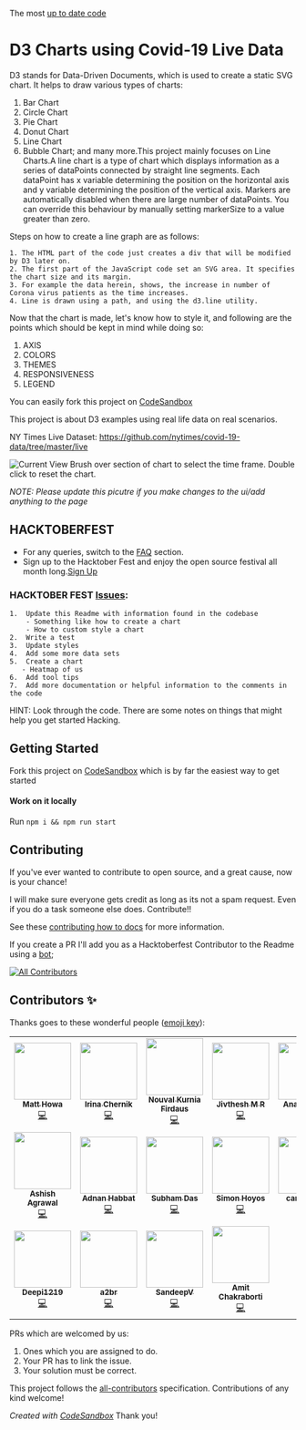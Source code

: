 The most [up to date code](https://codesandbox.io/s/github/mahowa/Covid-19-d3)

# D3 Charts using Covid-19 Live Data
D3 stands for Data-Driven Documents, which is used to create a static SVG chart. It helps to draw various types of charts:
1)  Bar Chart
2) Circle Chart
3)    Pie Chart
4) Donut Chart
5)  Line Chart
6)  Bubble Chart; and many more.This project mainly focuses on Line Charts.A line chart is a type of chart which displays information as a series of dataPoints connected by straight line segments. Each dataPoint has x variable determining the position on the horizontal axis and y variable determining the position of the vertical axis.
Markers are automatically disabled when there are large number of dataPoints. You can override this behaviour by manually setting markerSize to a value greater than zero. 

Steps on how to create a line graph are as follows:

    1. The HTML part of the code just creates a div that will be modified by D3 later on.
    2. The first part of the JavaScript code set an SVG area. It specifies the chart size and its margin. 
    3. For example the data herein, shows, the increase in number of Corona virus patients as the time increases.
    4. Line is drawn using a path, and using the d3.line utility.

Now that the chart is made, let's know how to style it, and following are the points which should be kept in mind while doing so:
1.  AXIS
2.  COLORS  
3.  THEMES 
4.  RESPONSIVENESS
5.  LEGEND

You can easily fork this project on [CodeSandbox](https://codesandbox.io/s/github/mahowa/Covid-19-d3)

This project is about D3 examples using real life data on real scenarios.

NY Times Live Dataset: https://github.com/nytimes/covid-19-data/tree/master/live

![Current View](current_view.gif)
Brush over section of chart to select the time frame. Double click to reset the chart.

*NOTE: Please update this picutre if you make changes to the ui/add anything to the page*

## HACKTOBERFEST
- For any queries, switch to the [FAQ](https://hacktoberfest.digitalocean.com/faq) section.
- Sign up to the Hacktober Fest and enjoy the open source festival all month long.[Sign Up](https://hacktoberfest.digitalocean.com/)

### HACKTOBER FEST [Issues](https://github.com/mahowa/Covid-19-d3/issues):

    1.  Update this Readme with information found in the codebase
        - Something like how to create a chart
        - How to custom style a chart
    2.  Write a test
    3.  Update styles
    4.  Add some more data sets
    5.  Create a chart
       - Heatmap of us
    6.  Add tool tips
    7.  Add more documentation or helpful information to the comments in the code

HINT: Look through the code. There are some notes on things that might help you get started Hacking.

## Getting Started

Fork this project on [CodeSandbox](https://codesandbox.io/s/github/mahowa/Covid-19-d3) which is by far the easiest way to get started

#### Work on it locally

Run `npm i && npm run start`


## Contributing
If you've ever wanted to contribute to open source, and a great cause, now is your chance!

I will make sure everyone gets credit as long as its not a spam request. Even if you do a task someone else does. Contribute!!

See these [contributing how to docs](http://opensource.guide/how-to-contribute/) for more information.

If you create a PR I'll add you as a Hacktoberfest Contributor to the Readme using a [bot](https://allcontributors.org/docs/en/bot/usage);

<!-- ALL-CONTRIBUTORS-BADGE:START - Do not remove or modify this section -->
[![All Contributors](https://img.shields.io/badge/all_contributors-18-orange.svg?style=flat-square)](#contributors-)
<!-- ALL-CONTRIBUTORS-BADGE:END -->

## Contributors ✨

Thanks goes to these wonderful people ([emoji key](https://allcontributors.org/docs/en/emoji-key)):

<!-- ALL-CONTRIBUTORS-LIST:START - Do not remove or modify this section -->
<!-- prettier-ignore-start -->
<!-- markdownlint-disable -->
<table>
  <tr>
    <td align="center"><a href="http://matthowa.com"><img src="https://avatars0.githubusercontent.com/u/8989577?v=4" width="100px;" alt=""/><br /><sub><b>Matt Howa</b></sub></a><br /><a href="https://github.com/mahowa/Covid-19-d3/commits?author=mahowa" title="Code">💻</a></td>
    <td align="center"><a href="https://github.com/irina-chernik"><img src="https://avatars3.githubusercontent.com/u/2941184?v=4" width="100px;" alt=""/><br /><sub><b>Irina Chernik</b></sub></a><br /><a href="https://github.com/mahowa/Covid-19-d3/commits?author=irina-chernik" title="Code">💻</a></td>
    <td align="center"><a href="https://github.com/novalkrnfds"><img src="https://avatars1.githubusercontent.com/u/26252417?v=4" width="100px;" alt=""/><br /><sub><b>Nouval Kurnia Firdaus</b></sub></a><br /><a href="https://github.com/mahowa/Covid-19-d3/commits?author=novalkrnfds" title="Code">💻</a></td>
    <td align="center"><a href="http://jivthesh.github.io"><img src="https://avatars3.githubusercontent.com/u/20579980?v=4" width="100px;" alt=""/><br /><sub><b>Jivthesh M R</b></sub></a><br /><a href="https://github.com/mahowa/Covid-19-d3/commits?author=jivthesh" title="Code">💻</a></td>
    <td align="center"><a href="https://github.com/Anamika810"><img src="https://avatars1.githubusercontent.com/u/55596686?v=4" width="100px;" alt=""/><br /><sub><b>Anamika810</b></sub></a><br /><a href="https://github.com/mahowa/Covid-19-d3/commits?author=Anamika810" title="Code">💻</a></td>
    <td align="center"><a href="https://github.com/lakshyaTaragi"><img src="https://avatars0.githubusercontent.com/u/72077704?v=4" width="100px;" alt=""/><br /><sub><b>Lakshya Taragi</b></sub></a><br /><a href="https://github.com/mahowa/Covid-19-d3/commits?author=lakshyaTaragi" title="Code">💻</a></td>
    <td align="center"><a href="https://henrynguyen.design/"><img src="https://avatars0.githubusercontent.com/u/37063961?v=4" width="100px;" alt=""/><br /><sub><b>Henry Nguyen</b></sub></a><br /><a href="https://github.com/mahowa/Covid-19-d3/commits?author=hn4733" title="Code">💻</a></td>
  </tr>
  <tr>
    <td align="center"><a href="https://www.linkedin.com/in/ashish979/"><img src="https://avatars2.githubusercontent.com/u/7333996?v=4" width="100px;" alt=""/><br /><sub><b>Ashish Agrawal</b></sub></a><br /><a href="https://github.com/mahowa/Covid-19-d3/commits?author=ashish979" title="Code">💻</a></td>
    <td align="center"><a href="https://adncodez.com"><img src="https://avatars2.githubusercontent.com/u/20237313?v=4" width="100px;" alt=""/><br /><sub><b>Adnan Habbat</b></sub></a><br /><a href="https://github.com/mahowa/Covid-19-d3/commits?author=AdnCodez" title="Code">💻</a></td>
    <td align="center"><a href="https://cloakspace.tech/"><img src="https://avatars2.githubusercontent.com/u/60067940?v=4" width="100px;" alt=""/><br /><sub><b>Subham Das</b></sub></a><br /><a href="https://github.com/mahowa/Covid-19-d3/commits?author=das-jishu" title="Code">💻</a></td>
    <td align="center"><a href="https://www.linkedin.com/in/simonhoyos/"><img src="https://avatars1.githubusercontent.com/u/23706543?v=4" width="100px;" alt=""/><br /><sub><b>Simon Hoyos</b></sub></a><br /><a href="https://github.com/mahowa/Covid-19-d3/commits?author=simonhoyos" title="Code">💻</a></td>
    <td align="center"><a href="https://github.com/cardinalion"><img src="https://avatars0.githubusercontent.com/u/32423248?v=4" width="100px;" alt=""/><br /><sub><b>cardinalion</b></sub></a><br /><a href="https://github.com/mahowa/Covid-19-d3/commits?author=cardinalion" title="Code">💻</a></td>
    <td align="center"><a href="https://github.com/augusto-jm-amaral"><img src="https://avatars1.githubusercontent.com/u/10222646?v=4" width="100px;" alt=""/><br /><sub><b>Augusto Amaral</b></sub></a><br /><a href="https://github.com/mahowa/Covid-19-d3/commits?author=augusto-jm-amaral" title="Code">💻</a></td>
    <td align="center"><a href="https://whatisweather.herokuapp.com/"><img src="https://avatars0.githubusercontent.com/u/44380810?v=4" width="100px;" alt=""/><br /><sub><b>Raj Srinivas Jena</b></sub></a><br /><a href="https://github.com/mahowa/Covid-19-d3/commits?author=RajSrinivasJena" title="Code">💻</a></td>
  </tr>
  <tr>
    <td align="center"><a href="https://github.com/Deepi1219"><img src="https://avatars3.githubusercontent.com/u/55830172?v=4" width="100px;" alt=""/><br /><sub><b>Deepi1219</b></sub></a><br /><a href="https://github.com/mahowa/Covid-19-d3/commits?author=Deepi1219" title="Code">💻</a></td>
    <td align="center"><a href="https://github.com/a2br"><img src="https://avatars1.githubusercontent.com/u/62328077?v=4" width="100px;" alt=""/><br /><sub><b>a2br</b></sub></a><br /><a href="https://github.com/mahowa/Covid-19-d3/commits?author=a2br" title="Code">💻</a></td>
    <td align="center"><a href="https://github.com/sandeep-v1404"><img src="https://avatars2.githubusercontent.com/u/57038543?v=4" width="100px;" alt=""/><br /><sub><b>SandeepV</b></sub></a><br /><a href="https://github.com/mahowa/Covid-19-d3/commits?author=sandeep-v1404" title="Code">💻</a></td>
    <td align="center"><a href="https://github.com/amitchakraborti9"><img src="https://avatars2.githubusercontent.com/u/62286727?v=4" width="100px;" alt=""/><br /><sub><b>Amit Chakraborti</b></sub></a><br /><a href="https://github.com/mahowa/Covid-19-d3/commits?author=amitchakraborti9" title="Code">💻</a></td>
  </tr>
</table>

<!-- markdownlint-enable -->
<!-- prettier-ignore-end -->
<!-- ALL-CONTRIBUTORS-LIST:END -->

PRs which are welcomed by us:
1. Ones which you are assigned to do.
2. Your PR has to link the issue.
3. Your solution must be correct.

This project follows the [all-contributors](https://github.com/all-contributors/all-contributors) specification. Contributions of any kind welcome!

*Created with [CodeSandbox](https://codesandbox.io/s/github/mahowa/Covid-19-d3)*
Thank you!
